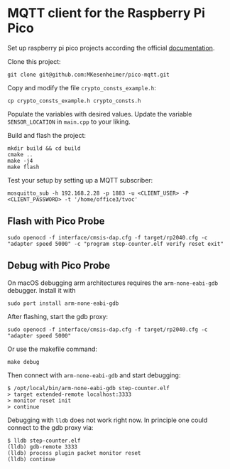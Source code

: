 # MQTT client for the Raspberry Pi Pico
Set up raspberry pi pico projects according the official [documentation](https://projects.raspberrypi.org/en/projects/getting-started-with-the-pico).

Clone this project:
```
git clone git@github.com:MKesenheimer/pico-mqtt.git
```

Copy and modify the file `crypto_consts_example.h`:
```
cp crypto_consts_example.h crypto_consts.h
```
Populate the variables with desired values.
Update the variable `SENSOR_LOCATION` in `main.cpp` to your liking.

Build and flash the project:
```
mkdir build && cd build
cmake ..
make -j4
make flash
```

Test your setup by setting up a MQTT subscriber:
```
mosquitto_sub -h 192.168.2.28 -p 1883 -u <CLIENT_USER> -P <CLIENT_PASSWORD> -t '/home/office3/tvoc'
```

##

## Flash with Pico Probe
```
sudo openocd -f interface/cmsis-dap.cfg -f target/rp2040.cfg -c "adapter speed 5000" -c "program step-counter.elf verify reset exit"
```

## Debug with Pico Probe
On macOS debugging arm architectures requires the `arm-none-eabi-gdb` debugger.
Install it with
```
sudo port install arm-none-eabi-gdb
```

After flashing, start the gdb proxy:
```
sudo openocd -f interface/cmsis-dap.cfg -f target/rp2040.cfg -c "adapter speed 5000"
```
Or use the makefile command:
```
make debug
```

Then connect with `arm-none-eabi-gdb` and start debugging:
```
$ /opt/local/bin/arm-none-eabi-gdb step-counter.elf
> target extended-remote localhost:3333
> monitor reset init
> continue
```

Debugging with `lldb` does not work right now. In principle one could connect to the gdb proxy via:
```
$ lldb step-counter.elf
(lldb) gdb-remote 3333
(lldb) process plugin packet monitor reset
(lldb) continue
```